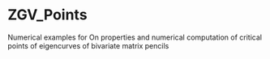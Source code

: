 # ZGV_Points
Numerical examples for On properties and numerical computation of critical points of eigencurves of bivariate matrix pencils
